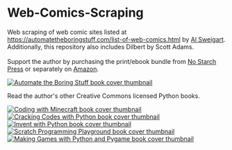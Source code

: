 # Web-Comics-Scraping
Web scraping of web comic sites listed at https://automatetheboringstuff.com/list-of-web-comics.html by [Al Sweigart](https://twitter.com/AlSweigart).
<br>
Additionally, this repository also includes Dilbert by Scott Adams.
<br>
<br>
Support the author by purchasing the print/ebook bundle from [No Starch Press](https://www.nostarch.com/automatestuff) or separately on [Amazon](http://www.amazon.com/gp/product/1593275994/ref=as_li_tl?ie=UTF8&camp=1789&creative=9325&creativeASIN=1593275994&linkCode=as2&tag=playwithpyth-20&linkId=HDM7V3T6RHC5VVN4).

[![Automate the Boring Stuff book cover thumbnail](https://automatetheboringstuff.com/images/automate_small_cover.png)](http://www.amazon.com/gp/product/1593275994/ref=as_li_tl?ie=UTF8&camp=1789&creative=9325&creativeASIN=1593275994&linkCode=as2&tag=playwithpyth-20&linkId=HDM7V3T6RHC5VVN4)

Read the author's other Creative Commons licensed Python books.

[![Coding with Minecraft book cover thumbnail](https://automatetheboringstuff.com/images/cover_codingwithminecraft_thumb.png)](https://turtleappstore.com/book) [![Cracking Codes with Python book cover thumbnail](https://automatetheboringstuff.com/images/cover_crackingcodes_thumb.png)](https://inventwithpython.com/cracking/) [![Invent with Python book cover thumbnail](https://automatetheboringstuff.com/images/cover_invent4th_thumb.png)](https://inventwithpython.com/invent4thed) [![Scratch Programming Playground book cover thumbnail](https://automatetheboringstuff.com/images/cover_scratchprogrammingplayground_thumb.jpg)](https://inventwithscratch.com/book/) [![Making Games with Python and Pygame book cover thumbnail](https://automatetheboringstuff.com/images/cover_makinggames_thumb.png)](https://inventwithpython.com/pygame/)
